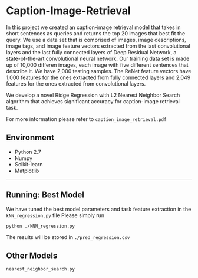 # Caption-Image-Retrieval

In this project we created an caption-image retrieval model that takes in short sentences as queries and returns the top 20 images that best fit the query. We use a data set that is comprised of images, image descriptions, image tags, and image feature vectors extracted from the last convolutional layers and the last fully connected layers of Deep Residual Network, a state-of-the-art convolutional neural network. Our training data set is made up of 10,000 differen images, each image with five different sentences that describe it. We have 2,000 testing samples. The ReNet feature vectors have 1,000 features for the ones extracted from fully connected layers and 2,049 features for the ones extracted from convolutional layers.

We develop a novel Ridge Regression with L2 Nearest Neighbor Search algorithm that achieves significant accuracy for caption-image retrieval task.

For more information please refer to `caption_image_retrieval.pdf`

## Environment
* Python 2.7
* Numpy
* Scikit-learn
* Matplotlib

---

## Running: Best Model
We have tuned the best model parameters and task feature extraction in the `kNN_regression.py` file
Please simply run
```
python ./kNN_regression.py
```
The results will be stored in `./pred_regression.csv`

## Other Models
`nearest_neighbor_search.py`
